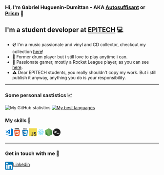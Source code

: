 ### Hi, I'm Gabriel Huguenin-Dumittan - AKA [Autosuffisant](https://github.com/Autosuffisant) or [Prism](https://github.com/Autosuffisant) 👋

## I'm a student developer at [EPITECH](https://github.com/Epitech) 💻

- 💿 I'm a music passionate and vinyl and CD collector, checkout my collection [here](https://www.discogs.com/fr/user/Autosuffisant/collection)!
- 🥁 Former drum player but i still love to play anytime i can.
- 🚀 Passionate gamer, mostly a Rocket League player, as you can see [here](https://steamcommunity.com/id/Autosuffisant/).
- ⚠️ Dear EPITECH students, you really shouldn't copy my work. But i still publish it anyway, anything you do is your responsibility.

---

### Some personal sastistics 📈

![My GitHub statistics](https://github-readme-stats.vercel.app/api?username=Autosuffisant&count_private=true&theme=radical&show_icons=true&include_all_commits=true)
[![My best languages](https://github-readme-stats.vercel.app/api/top-langs/?username=Autosuffisant&layout=compact&theme=radical)](https://github.com/anuraghazra/github-readme-stats)

### My skills 🎯

<img align="left" alt="Visual Studio Code" width="26px" src="https://raw.githubusercontent.com/github/explore/80688e429a7d4ef2fca1e82350fe8e3517d3494d/topics/visual-studio-code/visual-studio-code.png" />
<img align="left" alt="HTML5" width="26px" src="https://raw.githubusercontent.com/github/explore/80688e429a7d4ef2fca1e82350fe8e3517d3494d/topics/html/html.png" />
<img align="left" alt="CSS3" width="26px" src="https://raw.githubusercontent.com/github/explore/80688e429a7d4ef2fca1e82350fe8e3517d3494d/topics/css/css.png" />
<img align="left" alt="JavaScript" width="26px" src="https://raw.githubusercontent.com/github/explore/80688e429a7d4ef2fca1e82350fe8e3517d3494d/topics/javascript/javascript.png" />
<img align="left" alt="React" width="26px" src="https://raw.githubusercontent.com/github/explore/80688e429a7d4ef2fca1e82350fe8e3517d3494d/topics/react/react.png" />
<img align="left" alt="Node.js" width="26px" src="https://raw.githubusercontent.com/github/explore/80688e429a7d4ef2fca1e82350fe8e3517d3494d/topics/nodejs/nodejs.png" />
<img align="left" alt="Terminal" width="26px" src="https://raw.githubusercontent.com/github/explore/80688e429a7d4ef2fca1e82350fe8e3517d3494d/topics/terminal/terminal.png" />

<br />
<br />

---

### Get in touch with me 📧

[<img align="left" alt="Terminal" width="26px" src="https://github.com/Autosuffisant/Autosuffisant/blob/master/assets/linkedin-logo.png?raw=true" />](https://www.linkedin.com/in/gabriel-huguenin-dumittan/)[Linkedin](https://www.linkedin.com/in/gabriel-huguenin-dumittan/)
